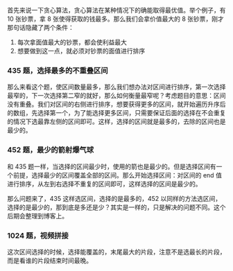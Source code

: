 首先来说一下贪心算法，贪心算法在某种情况下的确能取得最优值。举个例子，有 10 张钞票，拿 8 张使得获取的钱最多。那么我们会拿价值最大的 8 张钞票，刚才那句话隐藏了两个条件：

1. 每次拿面值最大的钞票，都会使利益最大
2. 想要做到这一点，就必须对钞票的面值进行排序

### 435 题，选择最多的不重叠区间

那么来看这个题，使区间数量最多，那么我们想办法对区间进行排序，第一次选择最窄的，下一次选择第二窄的就好，那么如何衡量最窄呢？考虑题目的意思：区间没有重叠。我们对区间的右侧进行排序，想要获得更多的区间，就开始遍历升序后的数组，先选择第一个，为了能选择更多区间，只需要保证后面的选择在不会重复的情况下选最靠左侧的区间即可。这样，选择的区间就是最多的，去除的区间也是最少的。

### 452 题，最少的箭射爆气球

和 435 题一样，当选择的区间最少时，使用的箭也是最少的。但是选择区间有一个前提，选择最少的区间覆盖全部的区间。那么开始选择区间：对区间的 end 值进行排序，从左到右选择不重复的区间即可，这样选择的区间是最少的。

那么问题来了，435 这样选区间，选择的是最多的，452 以同样的方法选区间，选择的是最少的，那到底是多还是少？其实是一样的，只是解决的问题不同。这个后期会整理到博客上。

### 1024 题，视频拼接

这次区间选择的时候，选择能覆盖的，末尾最大的片段，注意不是选最长的片段，而是看谁的片段结束时间最晚。
